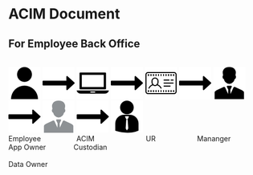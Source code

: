 

# ACIM Document
## For Employee Back Office
  
    
    

&nbsp;&nbsp;&nbsp;&nbsp;&nbsp;&nbsp;&nbsp;&nbsp;             
![employee]  ![arrow-right]  ![laptop]  ![arrow-right]  ![ur] ![arrow-right]  ![manager]  ![arrow-right]  ![owner] ![arrow-right]  ![custodian]  
Employee
&nbsp;&nbsp;&nbsp;&nbsp;&nbsp;&nbsp;&nbsp;&nbsp;&nbsp;&nbsp;&nbsp;&nbsp;&nbsp;&nbsp;&nbsp;&nbsp;
ACIM
&nbsp;&nbsp;&nbsp;&nbsp;&nbsp;&nbsp;&nbsp;&nbsp;&nbsp;&nbsp;&nbsp;&nbsp;&nbsp;&nbsp;&nbsp;&nbsp;&nbsp;&nbsp;&nbsp;&nbsp;&nbsp;&nbsp;&nbsp;&nbsp;
UR
&nbsp;&nbsp;&nbsp;&nbsp;&nbsp;&nbsp;&nbsp;&nbsp;&nbsp;&nbsp;&nbsp;&nbsp;&nbsp;&nbsp;&nbsp;&nbsp;&nbsp;&nbsp;&nbsp;
Mananger
&nbsp;&nbsp;&nbsp;&nbsp;&nbsp;&nbsp;&nbsp;&nbsp;&nbsp;&nbsp;&nbsp;&nbsp;&nbsp;
App Owner
&nbsp;&nbsp;&nbsp;&nbsp;&nbsp;&nbsp;&nbsp;&nbsp;&nbsp;&nbsp;&nbsp;&nbsp;
Custodian 
&nbsp;&nbsp;&nbsp;&nbsp;&nbsp;&nbsp;&nbsp;&nbsp;&nbsp;&nbsp;&nbsp;&nbsp;&nbsp;&nbsp;&nbsp;&nbsp;&nbsp;&nbsp;&nbsp;&nbsp;&nbsp;&nbsp;&nbsp;&nbsp;&nbsp;&nbsp;&nbsp;&nbsp;&nbsp;&nbsp;&nbsp;&nbsp;&nbsp;&nbsp;&nbsp;&nbsp;&nbsp;&nbsp;&nbsp;&nbsp;&nbsp;&nbsp;&nbsp;&nbsp;&nbsp;&nbsp;&nbsp;&nbsp;&nbsp;&nbsp;&nbsp;&nbsp;&nbsp;&nbsp;&nbsp;&nbsp;&nbsp;&nbsp;&nbsp;&nbsp;&nbsp;&nbsp;&nbsp;&nbsp;&nbsp;&nbsp;&nbsp;&nbsp;&nbsp;&nbsp;&nbsp;&nbsp;&nbsp;&nbsp;&nbsp;&nbsp;&nbsp;&nbsp;&nbsp;&nbsp;&nbsp;&nbsp;&nbsp;&nbsp;&nbsp;&nbsp;&nbsp;&nbsp;&nbsp;&nbsp;&nbsp;&nbsp;&nbsp;&nbsp;&nbsp;&nbsp;&nbsp;&nbsp;&nbsp;&nbsp;&nbsp;&nbsp;&nbsp;&nbsp;&nbsp;&nbsp;&nbsp;&nbsp;&nbsp;&nbsp;&nbsp;&nbsp;&nbsp;&nbsp;&nbsp;&nbsp;&nbsp;&nbsp;&nbsp;&nbsp;&nbsp;&nbsp;&nbsp;&nbsp;&nbsp;&nbsp;&nbsp; Data Owner

[employee]: https://github.com/gigsth/Doc/blob/master/employee.png
[manager]: https://github.com/gigsth/Doc/blob/master/manager.png
[owner]: https://github.com/gigsth/Doc/blob/master/owner.png
[custodian]: https://github.com/gigsth/Doc/blob/master/custodian.png
[laptop]: https://github.com/gigsth/Doc/blob/master/laptop.png
[ur]: https://github.com/gigsth/Doc/blob/master/ur.png
[server]: https://github.com/gigsth/Doc/blob/master/server.png
[arrow-right]: https://github.com/gigsth/Doc/blob/master/arrow-right.png





